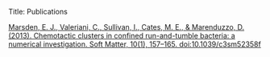 Title: Publications

[Marsden, E. J., Valeriani, C., Sullivan, I., Cates, M. E., & Marenduzzo, D. (2013). Chemotactic clusters in confined run-and-tumble bacteria: a numerical investigation. Soft Matter, 10(1), 157–165. doi:10.1039/c3sm52358f](http://dx.doi.org/10.1039/c3sm52358f)
